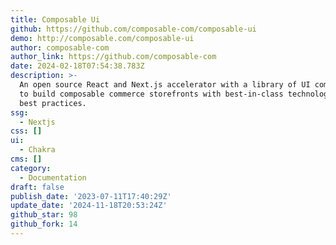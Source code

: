 ```yaml
---
title: Composable Ui
github: https://github.com/composable-com/composable-ui
demo: http://composable.com/composable-ui
author: composable-com
author_link: https://github.com/composable-com
date: 2024-02-18T07:54:38.783Z
description: >-
  An open source React and Next.js accelerator with a library of UI components
  to build composable commerce storefronts with best-in-class technologies and
  best practices.
ssg:
  - Nextjs
css: []
ui:
  - Chakra
cms: []
category:
  - Documentation
draft: false
publish_date: '2023-07-11T17:40:29Z'
update_date: '2024-11-18T20:53:24Z'
github_star: 98
github_fork: 14
---
```

